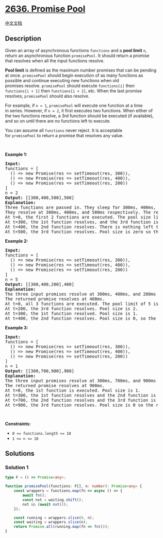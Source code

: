 # [2636. Promise Pool](https://leetcode.com/problems/promise-pool)

[中文文档](/solution/2600-2699/2636.Promise%20Pool/README.md)

## Description

<p>Given an array&nbsp;of asynchronous functions&nbsp;<code>functions</code>&nbsp;and a <strong>pool limit</strong>&nbsp;<code>n</code>, return an asynchronous function&nbsp;<code>promisePool</code>. It should return&nbsp;a promise that resolves when all the input&nbsp;functions resolve.</p>

<p><b>Pool limit</b> is defined as the maximum number promises that can be pending at once.&nbsp;<code>promisePool</code>&nbsp;should begin execution of as many functions as possible and continue executing new functions when old promises&nbsp;resolve.&nbsp;<code>promisePool</code>&nbsp;should execute <code>functions[i]</code>&nbsp;then <code>functions[i + 1]</code>&nbsp;then <code>functions[i + 2]</code>, etc. When the last promise resolves,&nbsp;<code>promisePool</code>&nbsp;should also resolve.</p>

<p>For example, if&nbsp;<code>n = 1</code>, <code>promisePool</code>&nbsp;will execute one function at&nbsp;a time in&nbsp;series. However, if&nbsp;<code>n = 2</code>, it first executes two functions. When either of the two functions resolve, a 3rd function should be executed (if available), and so on until there are no functions left to execute.</p>

<p>You can assume all&nbsp;<code>functions</code>&nbsp;never reject. It is acceptable for&nbsp;<code>promisePool</code>&nbsp;to return a promise that resolves any value.</p>

<p>&nbsp;</p>
<p><strong class="example">Example 1:</strong></p>

<pre>
<strong>Input:</strong> 
functions = [
&nbsp; () =&gt; new Promise(res =&gt; setTimeout(res, 300)),
&nbsp; () =&gt; new Promise(res =&gt; setTimeout(res, 400)),
&nbsp; () =&gt; new Promise(res =&gt; setTimeout(res, 200))
]
n = 2
<strong>Output:</strong> [[300,400,500],500]
<strong>Explanation:</strong>
Three functions are passed in. They sleep for 300ms, 400ms, and 200ms respectively.
They resolve at 300ms, 400ms, and 500ms respectively. The returned promise resolves at 500ms.
At t=0, the first 2 functions are executed. The pool size limit of 2 is reached.
At t=300, the 1st function resolves, and the 3rd function is executed. Pool size is 2.
At t=400, the 2nd function resolves. There is nothing left to execute. Pool size is 1.
At t=500, the 3rd function resolves. Pool size is zero so the returned promise also resolves.
</pre>

<p><strong class="example">Example 2:</strong></p>

<pre>
<strong>Input:
</strong>functions = [
&nbsp; () =&gt; new Promise(res =&gt; setTimeout(res, 300)),
&nbsp; () =&gt; new Promise(res =&gt; setTimeout(res, 400)),
&nbsp; () =&gt; new Promise(res =&gt; setTimeout(res, 200))
]
n = 5
<strong>Output:</strong> [[300,400,200],400]
<strong>Explanation:</strong>
The three input promises resolve at 300ms, 400ms, and 200ms respectively.
The returned promise resolves at 400ms.
At t=0, all 3 functions are executed. The pool limit of 5 is never met.
At t=200, the 3rd function resolves. Pool size is 2.
At t=300, the 1st function resolved. Pool size is 1.
At t=400, the 2nd function resolves. Pool size is 0, so the returned promise also resolves.
</pre>

<p><strong class="example">Example 3:</strong></p>

<pre>
<strong>Input:</strong>
functions = [
&nbsp; () =&gt; new Promise(res =&gt; setTimeout(res, 300)),
&nbsp; () =&gt; new Promise(res =&gt; setTimeout(res, 400)),
&nbsp; () =&gt; new Promise(res =&gt; setTimeout(res, 200))
]
n = 1
<strong>Output:</strong> [[300,700,900],900]
<strong>Explanation:
</strong>The three input promises resolve at 300ms, 700ms, and 900ms respectively.
The returned promise resolves at 900ms.
At t=0, the 1st function is executed. Pool size is 1.
At t=300, the 1st function resolves and the 2nd function is executed. Pool size is 1.
At t=700, the 2nd function resolves and the 3rd function is executed. Pool size is 1.
At t=900, the 3rd function resolves. Pool size is 0 so the returned promise resolves.
</pre>

<p>&nbsp;</p>
<p><strong>Constraints:</strong></p>

<ul>
	<li><code>0 &lt;= functions.length &lt;= 10</code></li>
	<li><code><font face="monospace">1 &lt;= n &lt;= 10</font></code></li>
</ul>

## Solutions

### Solution 1

<!-- tabs:start -->

```ts
type F = () => Promise<any>;

function promisePool(functions: F[], n: number): Promise<any> {
    const wrappers = functions.map(fn => async () => {
        await fn();
        const nxt = waiting.shift();
        nxt && (await nxt());
    });

    const running = wrappers.slice(0, n);
    const waiting = wrappers.slice(n);
    return Promise.all(running.map(fn => fn()));
}
```

<!-- tabs:end -->

<!-- end -->
